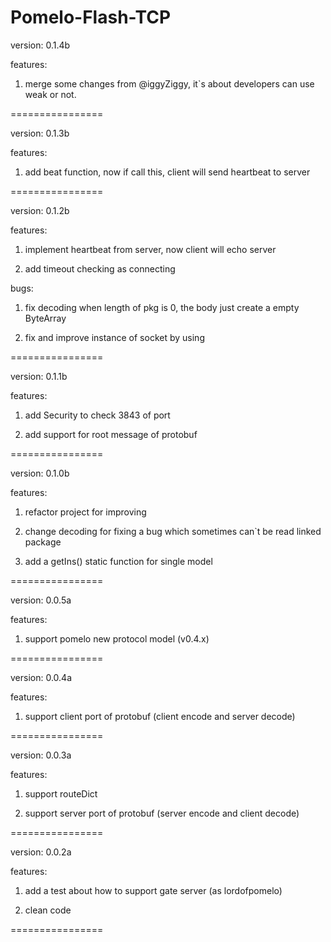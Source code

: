 Pomelo-Flash-TCP
================

version: 0.1.4b

features:

1. merge some changes from @iggyZiggy, it`s about developers can use weak or not.

================

version: 0.1.3b

features:

1. add beat function, now if call this, client will send heartbeat to server

================

version: 0.1.2b

features:

1. implement heartbeat from server, now client will echo server

2. add timeout checking as connecting

bugs:

1. fix decoding when length of pkg is 0, the body just create a empty ByteArray

2. fix and improve instance of socket by using

================

version: 0.1.1b

features:

1. add Security to check 3843 of port

2. add support for root message of protobuf

================

version: 0.1.0b

features:

1. refactor project for improving

2. change decoding for fixing a bug which sometimes can`t be read linked package 

3. add a getIns() static function for single model

================

version: 0.0.5a

features:

1. support pomelo new protocol model (v0.4.x)

================

version: 0.0.4a

features:

1. support client port of protobuf (client encode and server decode)

================

version: 0.0.3a

features:

1. support routeDict

2. support server port of protobuf (server encode and client decode)

================

version: 0.0.2a

features:

1. add a test about how to support gate server (as lordofpomelo)

2. clean code

================